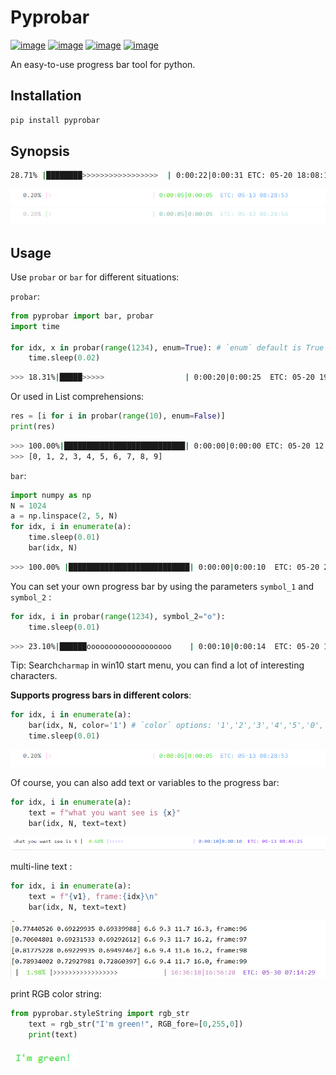 # Pyprobar

[![image](https://img.shields.io/badge/Pypi-0.1.1.5-green.svg)](https://pypi.org/project/pyprobar)
[![image](https://img.shields.io/badge/python-3.6+-blue.svg)](https://www.python.org/)
[![image](https://img.shields.io/badge/license-MIT-blue.svg)](LICENSE)
[![image](https://img.shields.io/badge/author-K.y-orange.svg?style=flat-square&logo=appveyor)](https://github.com/beidongjiedeguang)




An easy-to-use progress bar tool for python.


## Installation

```bash
pip install pyprobar
```

## Synopsis
```bash
28.71% |████████>>>>>>>>>>>>>>>>>  | 0:00:22|0:00:31 ETC: 05-20 18:08:15
```

<img src="picture/color=1.gif" />

<img src="picture/color=5.gif" />

## Usage

Use `probar` or `bar` for different situations:

`probar`:

  ```python
  from pyprobar import bar, probar
  import time
  
  for idx, x in probar(range(1234), enum=True): # `enum` default is True
      time.sleep(0.02)
  ```
  ```bash
  >>> 18.31%|█████>>>>>                  | 0:00:20|0:00:25  ETC: 05-20 19:00:39
  ```
Or  used in  List comprehensions:

```python
res = [i for i in probar(range(10), enum=False)]
print(res)
```

```bash
>>> 100.00%|███████████████████████████| 0:00:00|0:00:00 ETC: 05-20 12:14:33
>>> [0, 1, 2, 3, 4, 5, 6, 7, 8, 9]
```



`bar`:

  ```python
  import numpy as np
  N = 1024
  a = np.linspace(2, 5, N)
  for idx, i in enumerate(a):
      time.sleep(0.01)
      bar(idx, N)
  ```
  ```bash
 >>> 100.00% |███████████████████████████| 0:00:00|0:00:10  ETC: 05-20 20:33:34 
  ```



You can set your own progress bar by using the parameters `symbol_1` and `symbol_2` :

```python
for idx, i in probar(range(1234), symbol_2="o"):
    time.sleep(0.01)
```
```bash
>>> 23.10%|██████ooooooooooooooooooo    | 0:00:10|0:00:14  ETC: 05-20 17:29:57
```

Tip: Search`charmap`  in win10 start menu, you can find a lot of interesting characters.



**Supports progress bars in different colors**:

```python
for idx, i in enumerate(a):
    bar(idx, N, color='1') # `color` options: '1','2','3','4','5','0','update_random'
    time.sleep(0.01)
```

<img src="picture/color=1.gif" />



Of course, you can also add text or variables to the progress bar:

```python
for idx, i in enumerate(a):
    text = f"what you want see is {x}"
    bar(idx, N, text=text)
```

<img src=picture/text.gif />

multi-line text :

```python
for idx, i in enumerate(a):
    text = f"{v1}, frame:{idx}\n"
    bar(idx, N, text=text)
```

<img src="picture/multi_text.jpg" alt="multi_text" style="zoom:80%;" />



print RGB color string:

```python
from pyprobar.styleString import rgb_str
    text = rgb_str("I'm green!", RGB_fore=[0,255,0])
    print(text)
```

<img src="picture/rgb_str.jpg" />





